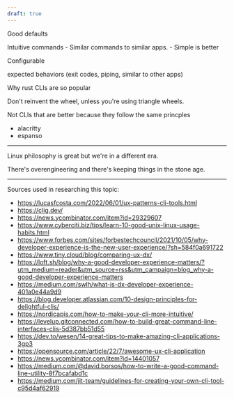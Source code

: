 ```yaml
---
draft: true
---
```


Good defaults

Intuitive commands - Similar commands to similar apps. - Simple is better

Configurable

expected behaviors (exit codes, piping, similar to other apps)

Why rust CLIs are so popular

Don't reinvent the wheel, unless you're using triangle wheels.

Not CLIs that are better because they follow the same princples
- alacritty
- espanso

---

Linux philosophy is great but we're in a different era.

There's overengineering and there's keeping things in the stone age.


---

Sources used in researching this topic:
- https://lucasfcosta.com/2022/06/01/ux-patterns-cli-tools.html
- https://clig.dev/
- https://news.ycombinator.com/item?id=29329607
- https://www.cyberciti.biz/tips/learn-10-good-unix-linux-usage-habits.html
- https://www.forbes.com/sites/forbestechcouncil/2021/10/05/why-developer-experience-is-the-new-user-experience/?sh=584f0a691722
- https://www.tiny.cloud/blog/comparing-ux-dx/
- https://loft.sh/blog/why-a-good-developer-experience-matters/?utm_medium=reader&utm_source=rss&utm_campaign=blog_why-a-good-developer-experience-matters
- https://medium.com/swlh/what-is-dx-developer-experience-401a0e44a9d9
- https://blog.developer.atlassian.com/10-design-principles-for-delightful-clis/
- https://nordicapis.com/how-to-make-your-cli-more-intuitive/
- https://levelup.gitconnected.com/how-to-build-great-command-line-interfaces-clis-5d387bb51d55
- https://dev.to/wesen/14-great-tips-to-make-amazing-cli-applications-3gp3
- https://opensource.com/article/22/7/awesome-ux-cli-application
- https://news.ycombinator.com/item?id=14401057
- https://medium.com/@david.borsos/how-to-write-a-good-command-line-utility-8f7bcafabd1c
- https://medium.com/jit-team/guidelines-for-creating-your-own-cli-tool-c95d4af62919
